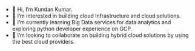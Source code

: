 - 👋 Hi, I’m Kundan Kumar.
- 👀 I’m interested in building cloud infrastructure and cloud solutions.
- 🌱 I’m currently learning Big Data services for data analytics and exploring python developer experience on GCP.
- 💞️ I’m looking to collaborate on building hybrid cloud solutions by using the best cloud providers.

<!---
kundankumar-tudip/kundankumar-tudip is a ✨ special ✨ repository because its `README.md` (this file) appears on your GitHub profile.
You can click the Preview link to take a look at your changes.
--->
